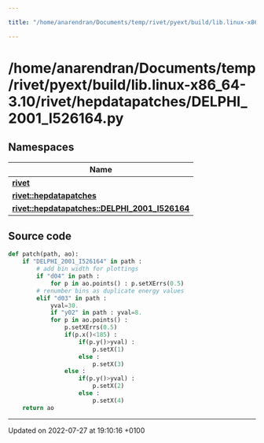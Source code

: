 ```yaml
---

title: "/home/anarendran/Documents/temp/rivet/pyext/build/lib.linux-x86_64-3.10/rivet/hepdatapatches/DELPHI_2001_I526164.py"

---
```


# /home/anarendran/Documents/temp/rivet/pyext/build/lib.linux-x86_64-3.10/rivet/hepdatapatches/DELPHI_2001_I526164.py



## Namespaces

| Name           |
| -------------- |
| **[rivet](http://example.org/namespaces/namespacerivet/)**  |
| **[rivet::hepdatapatches](http://example.org/namespaces/namespacerivet_1_1hepdatapatches/)**  |
| **[rivet::hepdatapatches::DELPHI_2001_I526164](http://example.org/namespaces/namespacerivet_1_1hepdatapatches_1_1delphi__2001__i526164/)**  |




## Source code

```python
def patch(path, ao):
    if "DELPHI_2001_I526164" in path :
        # add bin width for plottings
        if "d04" in path :
            for p in ao.points() : p.setXErrs(0.5)
        # renumber bins as duplicate energy values
        elif "d03" in path :
            yval=30.
            if "y02" in path : yval=8.
            for p in ao.points() :
                p.setXErrs(0.5)
                if(p.x()<185) :
                    if(p.y()>yval) :
                        p.setX(1)
                    else :
                        p.setX(3)
                else :
                    if(p.y()>yval) :
                        p.setX(2)
                    else :
                        p.setX(4)
    return ao
```


-------------------------------

Updated on 2022-07-27 at 19:10:16 +0100
